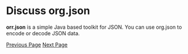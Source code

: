 # Discuss org.json
**orr.json** is a simple Java based toolkit for JSON. You can use org.json to encode or decode JSON data.


[Previous Page](../org_json/org_json_useful_resources.md) [Next Page](../org_json/index.md) 
